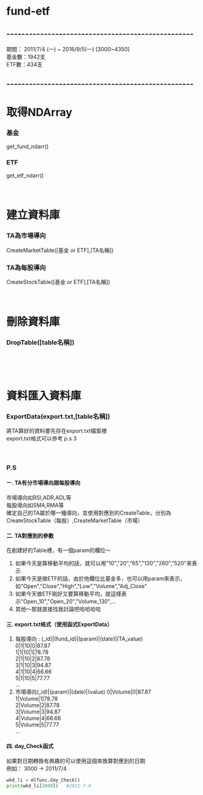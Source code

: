 # fund-etf
## --------------------------------------------------
期間： 2011/7/4 (一) ~ 2016/9/5(一) [3000~4350]</br>
基金數：1942支</br>
ETF數：434支</br>
## --------------------------------------------------
# 取得NDArray
### 基金
get_fund_ndarr()
### ETF
get_etf_ndarr()
</br></br></br>
# 建立資料庫
### TA為市場導向
CreateMarketTable([基金 or ETF],[TA名稱])
### TA為每股導向
CreateStockTable([基金 or ETF],[TA名稱])
</br></br></br>
# 刪除資料庫
### DropTable([table名稱])
</br></br></br>
# 資料匯入資料庫
### ExportData(export.txt,[table名稱])
將TA算好的資料要先存在export.txt檔案裡</br>
export.txt格式可以參考 p.s 3
</br></br></br>

### P.S
#### ㄧ. TA有分市場導向跟每股導向
市場導向如RSI,ADR,ADL等</br>
每股導向如SMA,RMA等</br>
確定自己的TA屬於哪一種導向，並使用對應到的CreateTable，分別為CreateStockTable（每股）,CreateMarketTable（市場）
#### 二. TA對應到的參數
在創建好的Table裡，有一個param的欄位～
1. 如果今天是算移動平均的話，就可以用"10","20","65","130","260","520"來表示
2. 如果今天是做ETF的話，由於他欄位比基金多，也可以用param來表示，如"Open","Close","High","Low","Volume","Adj_Close"
3. 如果今天做ETF剛好又要算移動平均，就這樣表示"Open_10","Open_20","Volume_130",...
4. 其他～那就直接找我討論吧哈哈哈哈
#### 三. export.txt格式（使用函式ExportData）
1. 每股導向 : (_id)|(fund_id)|(param)|(date)|(TA_value)</br>
0|1|10|0|87.87</br>
1|1|10|1|78.78</br>
2|1|10|2|87.78</br>
3|1|10|3|94.87</br>
4|1|10|4|66.66</br>
5|1|10|5|77.77</br>
...</br>
2. 市場導向(_id)|(param)|(date)|(value)
0|Volume|0|87.87</br>
1|Volume|1|78.78</br>
2|Volume|2|87.78</br>
3|Volume|3|94.87</br>
4|Volume|4|66.66</br>
5|Volume|5|77.77</br>
...</br>
#### 四. day_Check函式
如果對日期轉換有興趣的可以使用這個來換算對應到的日期</br>
例如： 3000 -> 2011/7/4</br>
```python
wkd_li = mlfunc.day_Check()
print(wkd_li[3000])   #2011-7-4
```
